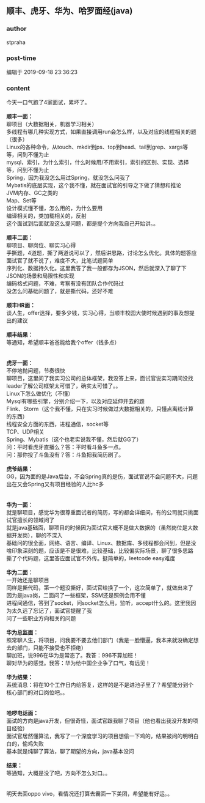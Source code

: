 ## 顺丰、虎牙、华为、哈罗面经(java)
### author 
stpraha
### post-time 

编辑于  2019-09-18 23:36:23
### content 
<div class="post-topic-des nc-post-content">
 <div>
  今天一口气跑了4家面试，累坏了。
 </div>
 <div>
  <br/>
 </div>
 <div>
  <strong>
   顺丰一面：
  </strong>
 </div>
 <div>
  聊项目（大数据相关，机器学习相关）
 </div>
 <div>
  多线程有哪几种实现方式，如果直接调用run会怎么样，以及对应的线程相关的题（很多）
 </div>
 <div>
  Linux的各种命令，从touch、mkdir到ps、top到head、tail到grep、xargs等等，问到不懂为止
 </div>
 <div>
  mysql，索引，为什么索引，什么时候用/不用索引，索引的区别、实现、选择等，问到不懂为止
 </div>
 <div>
  Spring，因为我没怎么用过Spring，就没怎么问我了
 </div>
 <div>
  Mybatis的底层实现，这个我不懂，就在面试官的引导之下做了猜想和推论
 </div>
 <div>
  JVM内存、GC之类的
 </div>
 <div>
  Map、Set等
 </div>
 <div>
  设计模式懂不懂，怎么用的，为什么要用
 </div>
 <div>
  编译相关的，类加载相关的，反射
 </div>
 <div>
  这个面试到后面就没这么提问题，都是提个方向我自己开始讲。。
 </div>
 <div>
  <br/>
 </div>
 <div>
  <strong>
   顺丰二面：
  </strong>
 </div>
 <div>
  聊项目、聊岗位、聊实习心得
 </div>
 <div>
  手撕题，4道题，撕了两道说可以了，然后讲思路，讨论怎么优化。具体的题答应面试官了就不说了，难度不大，比笔试题简单
 </div>
 <div>
  序列化、数据持久化。这里我答了我一般都存为JSON，然后就深入了聊了下JSON的场景和局限性和实现
 </div>
 <div>
  编码格式问题，不难，考察有没有团队合作代码过
 </div>
 <div>
  没怎么问基础问题了，就是撕代码，还好不难
 </div>
 <div>
  <br/>
 </div>
 <div>
  <strong>
   顺丰HR面：
  </strong>
 </div>
 <div>
  谈人生，offer选择，要多少钱，实习心得，当顺丰校园大使时候遇到的事及想提出的建议
 </div>
 <div>
  <br/>
 </div>
 <div>
  <strong>
   顺丰结果：
  </strong>
 </div>
 <div>
  等通知，希望顺丰爸爸能给我个offer（钱多点）
 </div>
 <div>
  <br/>
 </div>
 <div>
  <br/>
 </div>
 <div>
  <strong>
   虎牙一面：
  </strong>
 </div>
 <div>
  不停地抛问题，节奏很快
 </div>
 <div>
  聊项目，这里问了我实习公司的总体框架，我没答上来，面试官说实习期间没找leader了解公司框架太可惜了，确实太可惜了。。
 </div>
 <div>
  Linux下怎么做优化（不懂）
 </div>
 <div>
  Mysql有哪些引擎，分别介绍一下，以及对应延伸开去的题
 </div>
 <div>
  Flink、Storm（这个我不懂，只在实习时候做过大数据相关的，只懂点离线计算的东西）
 </div>
 <div>
  线程安全方面的东西，进程通信，socket等
 </div>
 <div>
  TCP、UDP相关
 </div>
 <div>
  Spring、Mybatis（这个也老实说我不懂，然后就GG了）
 </div>
 <div>
  问：平时看虎牙直播么？答：平时看斗鱼多一点。
 </div>
 <div>
  问：那你投了斗鱼没有？答：斗鱼把我简历刷了。
 </div>
 <div>
  <br/>
 </div>
 <div>
  <strong>
   虎爷结果：
  </strong>
 </div>
 <div>
  GG，因为面的是Java后台，不会Spring真的是伤，面试官说不会问题不大，问题出在又会Spring又有项目经验的人比hc多
 </div>
 <div>
  <br/>
 </div>
 <div>
  <br/>
 </div>
 <div>
  <strong>
   华为一面：
  </strong>
 </div>
 <div>
  就是聊项目，感觉华为很尊重面试者的简历，写的都会详细问，有的公司就只挑面试官擅长的领域问了
 </div>
 <div>
  就是java基础面，聊项目的时候因为面试官大概不是做大数据的（虽然岗位是大数据开发岗），聊的不深入
 </div>
 <div>
  基础问的很全面，网络、语言、编译、Linux、数据库、多线程都会问到，但是没啥印象深刻的题，应该是不是很难，比较基础，比较偏实际场景，聊了很多思路
 </div>
 <div>
  撕了个代码题，这里答应面试官不外传。挺简单的，leetcode easy难度
 </div>
 <div>
  <br/>
 </div>
 <div>
  <strong>
   华为二面：
  </strong>
 </div>
 <div>
  一开始还是聊项目
 </div>
 <div>
  同样是撕代码，第一个题没撕好，面试官给换了一个，这次简单了，就做出来了
 </div>
 <div>
  因为是java岗，二面问了一些框架，SSM还是照例会用不懂
 </div>
 <div>
  进程间通信，答到了socket，问socket怎么用，监听，accept什么的。这里我因为太久远了忘记了，面试官提醒了我
 </div>
 <div>
  问了一些职业方向相关的问题
 </div>
 <div>
  <br/>
 </div>
 <div>
  <strong>
   华为总监面：
  </strong>
 </div>
 <div>
 </div>
 <div>
  照常聊人生，将项目，问我要不要去他们部门（我是一脸懵逼，我本来就没确定想去的部门，只能不接受也不拒绝）
 </div>
 <div>
  聊加班，说996在华为是常态了。我答：996不算加班！
 </div>
 <div>
  聊对华为的感觉。我答：华为给中国企业争了口气，有远见！
 </div>
 <div>
  <br/>
 </div>
 <div>
  <strong>
   华为结果：
  </strong>
 </div>
 <div>
  系统消息：将在10个工作日内给答复，这样的是不是进池子里了？希望能分到个核心部门的对口岗位吧。。
 </div>
 <div>
  <br/>
 </div>
 <div>
  <br/>
 </div>
 <div>
  <strong>
   哈啰电话面：
  </strong>
 </div>
 <div>
  面试的方向是java开发，但很奇怪，面试官跟我聊了项目（他也看出我没开发的项目经验）
 </div>
 <div>
  面试官居然懂算法，我写了一个深度学习的项目想偷一下鸡的，结果被问的明明白白的，偷鸡失败
 </div>
 <div>
  基本就是纯聊了算法，聊了期望的方向，java基本没问
 </div>
 <div>
  <br/>
 </div>
 <div>
  <strong>
   结果：
  </strong>
 </div>
 <div>
  等通知，大概是没了吧，方向不怎么对口。。
 </div>
 <div>
  <br/>
 </div>
 <div>
  <br/>
 </div>
 <div>
  明天去面oppo vivo，看情况还打算去霸面一下美团，希望能有好运。。
 </div>
 <div>
  <br/>
 </div>
 <div>
  <br/>
 </div>
 <div>
  <br/>
 </div>
 <div>
  <br/>
 </div>
 <div>
  <br/>
 </div>
 <div>
  <br/>
 </div>
 <div>
  <br/>
 </div>
 <div>
  <br/>
 </div>
 <div>
  <br/>
 </div>
 <div>
  <br/>
 </div>
 <div>
  <br/>
 </div>
</div>
